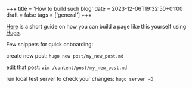 +++
title = 'How to build such blog'
date = 2023-12-06T19:32:50+01:00
draft = false
tags = ['general']
+++

[Here](https://habr.com/en/articles/778900/) is a short guide on how you can build a page like this yourself using [Hugo](https://gohugo.io/).

Few snippets for quick onboarding:

create new post: `hugo new post/my_new_post.md`

edit that post: `vim /content/post/my_new_post.md`

run local test server to check your changes: `hugo server -D`



